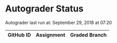 # Autograder Status
Autograder last run at: September 29, 2018 at 07:20

| GitHub ID | Assignment | Graded Branch |
|-----------|------------|---------------|
